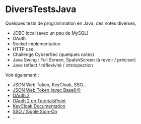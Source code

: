 # DiversTestsJava
Quelques tests de programmation en Java, des notes diverses, 

  * JDBC local (avec un peu de MySQL)
  * OAuth
  * Socket implementation
  * HTTP use
  * Challenge CybserSec (quelques notes)
  * Java Swing : Full Screen, SpalshScreen (à revoir / préciser)
  * Java reflect / réflexivité / introspection

Voir également : 
  * JSON Web Token, KeyCloak, SSO... 
  * [JSON Web Token (avec Base64)](https://fr.wikipedia.org/wiki/JSON_Web_Token)
  * [OAuth 2](https://zestedesavoir.com/articles/1616/comprendre-oauth-2-0-par-lexemple/)
  * [OAuth 2 on TutorialsPoint](https://www.tutorialspoint.com/oauth2.0/index.htm)
  * [KeyCloak Documentation](https://www.keycloak.org/documentation.html)
  * [SSO / Signle Sign-On](https://en.wikipedia.org/wiki/Single_sign-on)
  * ... 
  

